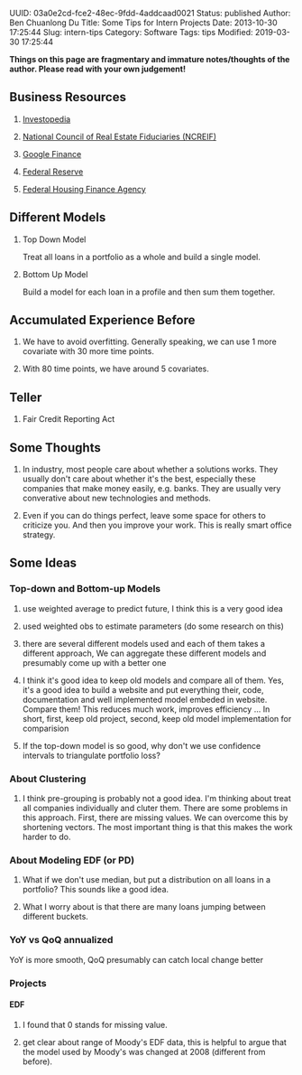 UUID: 03a0e2cd-fce2-48ec-9fdd-4addcaad0021
Status: published
Author: Ben Chuanlong Du
Title: Some Tips for Intern Projects
Date: 2013-10-30 17:25:44
Slug: intern-tips
Category: Software
Tags: tips
Modified: 2019-03-30 17:25:44

**Things on this page are fragmentary and immature notes/thoughts of the author. Please read with your own judgement!**
 


## Business Resources

1. [Investopedia](http://www.investopedia.com/)

2. [National Council of Real Estate Fiduciaries (NCREIF)](http://www.ncreif.org/)

3. [Google Finance](http://www.google.com/finance)

4. [Federal Reserve](http://www.federalreserve.gov/default.htm)

5. [Federal Housing Finance Agency](http://www.fhfa.gov/)

## Different Models

1. Top Down Model

    Treat all loans in a portfolio as a whole and build a single model.

2. Bottom Up Model

    Build a model for each loan in a profile and then sum them together.

## Accumulated Experience Before

1. We have to avoid overfitting.
    Generally speaking, we can use 1 more covariate with 30 more time points.

2. With 80 time points, we have around 5 covariates.

## Teller

1. Fair Credit Reporting Act

## Some Thoughts

1. In industry, most people care about whether a solutions works.
    They usually don't care about whether it's the best, especially these companies that
    make money easily, e.g. banks. They are usually very converative about new technologies and methods.

2. Even if you can do things perfect, leave some space for others to criticize you.
    And then you improve your work. This is really smart office strategy.


## Some Ideas
### Top-down and Bottom-up Models
1. use weighted average to predict future, 
    I think this is a very good idea

2. used weighted obs to estimate parameters (do some research on this) 

3. there are several different models used 
    and each of them takes a different approach,
    We can aggregate these different models and presumably come up with a better one

4. I think it's good idea to keep old models and compare all of them.
    Yes, it's a good idea to build a website and put everything their, 
    code, documentation and well implemented model embeded in website. 
    Compare them!
    This reduces much work, improves efficiency ...
    In short, first, keep old project,
    second, keep old model implementation for comparision

5. If the top-down model is so good, 
    why don't we use confidence intervals to triangulate portfolio loss?

### About Clustering

1. I think pre-grouping is probably not a good idea.
    I'm thinking about treat all companies individually and cluter them.
    There are some problems in this approach.
    First, there are missing values. We can overcome this by shortening vectors.
    The most important thing is that this makes the work harder to do.

### About Modeling EDF (or PD)

1. What if we don't use median, but put a distribution on all loans in a portfolio?
    This sounds like a good idea.

2. What I worry about is that there are many loans jumping between different buckets.

### YoY vs QoQ annualized

YoY is more smooth, QoQ presumably can catch local change better

### Projects

#### EDF 

1. I found that 0 stands for missing value.

2. get clear about range of Moody's EDF data, this is helpful to argue that the model
    used by Moody's was changed at 2008 (different from before).
